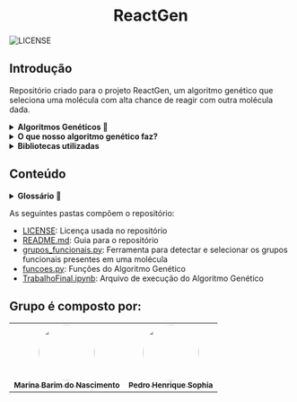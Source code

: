 <h1 align="center"> ReactGen </h1>

![LICENSE](https://img.shields.io/badge/LICENSE-GNU%20General%20Public%20License%20v3.0-blue)

## Introdução
Repositório criado para o projeto ReactGen, um algoritmo genético que seleciona uma molécula com alta chance de reagir com outra molécula dada.

<details>
    
__<summary>Algoritmos Genéticos :dna:</summary>__
    
Os algoritmos genéticos são uma família de algoritmos de busca inspirados nos princípios da evolução da natureza. Ao simular o processo de seleção natural e reprodução, eles são capazes de gerar soluções de alta qualidade para diversos problemas relacionados à busca, otimização e aprendizado. A sua analogia com a evolução natural permite que os algoritmos genéticos superem os desafios encontrados pelos algoritmos de busca e otimização convencionais, principalmente em problemas com uma grande quantidade de parâmetros e representações matemáticas complexas.
</details>

<details>
    
__<summary>O que nosso algoritmo genético faz?</summary>__

Nosso algoritmo genético é projetado para otimizar a combinação de grupos funcionais em uma molécula de referência. Aqui está uma visão geral do funcionamento do algoritmo em relação às moléculas:

**Inicialização:** A população inicial de indivíduos é criada com base em um tamanho fixo (TAM_POP) e um número máximo de grupos funcionais permitidos (MAX_GROUPS). Cada indivíduo representa uma combinação aleatória de grupos funcionais.

**Avaliação:** Cada indivíduo na população é avaliado em relação à sua adequação ou ajuste para a molécula de referência. Isso é feito por meio da função de fitness, que avalia a qualidade da combinação de grupos funcionais em relação à molécula.

**Seleção:** Os indivíduos mais adequados são selecionados para reprodução com base em seus valores de fitness.

**Reprodução:** Os indivíduos selecionados são combinados através do cruzamento (crossover) e da mutação para gerar descendentes. O operador de cruzamento é aplicado para trocar informações genéticas entre dois indivíduos, enquanto a mutação introduz pequenas alterações aleatórias nos indivíduos.

**Atualização da população:** Os descendentes gerados substituem os indivíduos menos adequados na população atual, mantendo o tamanho da população constante. Isso permite que as características mais favoráveis sejam transmitidas para as gerações subsequentes.

**Critério de parada:** O processo de seleção, reprodução e atualização é repetido por um número específico de gerações (NUM_GEN) ou até que algum critério de parada seja atendido.

O objetivo final desse algoritmo genético é encontrar a combinação de grupos funcionais que resulta na melhor adequação ou ajuste para a molécula de referência fornecida. A função de fitness é responsável por avaliar essa adequação, e o algoritmo busca aprimorar a população ao longo das gerações, selecionando os indivíduos mais aptos e aplicando operadores genéticos para explorar o espaço de soluções em busca de melhores resultados.
    
</details>

<details>
    
__<summary>Bibliotecas utilizadas</summary>__

- **random:** A biblioteca 'random' é utilizada para gerar números aleatórios
    
- **copy:** A biblioteca 'copy' fornece funções para copiar objetos
    
- **pubchempy:** A biblioteca 'pubchempy' é uma API que permite acessar o banco de dados do PubChem, uma plataforma de química que fornece informações sobre compostos químicos. No código, ela é utilizada para buscar informações sobre uma molécula de referência, como o SMILES (Simplified Molecular Input Line Entry System), que é uma representação textual da estrutura química
    
- **rdkit**: O 'RDKit' é uma biblioteca de química computacional amplamente utilizada. Ela oferece uma ampla gama de recursos para manipulação, visualização e análise de moléculas. No código, as seguintes subbibliotecas do RDKit são importadas:

    - Chem: A subbiblioteca 'Chem' fornece classes e funções para manipulação de moléculas. Ela é usada para criar objetos Mol a partir de SMILES e calcular fórmulas moleculares

    - Fragments: A subbiblioteca 'Fragments' contém funções relacionadas à fragmentação de moléculas
    
    - Draw: A subbiblioteca 'Draw' contém funções para visualização de moléculas

    - rdMolDescriptors: A subbiblioteca 'rdMolDescriptors' contém funções relacionadas à descrição molecular, como o cálculo da fórmula molecular
    
- **PIL (Python Imaging Library):** A biblioteca 'PIL' fornece funcionalidades para processamento de imagens
    
</details>
    
## Conteúdo

<details>
    
__<summary>Glossário :page_with_curl:</summary>__
    
    
- __*Indivíduos*:__ Em algoritmos genéticos, os indivíduos são soluções potenciais para um problema. Cada indivíduo é representado por um cromossomo, que contém genes que codificam características ou traços específicos.

- __*População*:__ Uma população é uma coleção de indivíduos que são avaliados e evoluídos ao longo do tempo. A população representa a geração atual de soluções potenciais.

- __*Gene*:__ Um gene é uma seção específica de um cromossomo que codifica um traço ou característica particular. Por exemplo, em um algoritmo genético para otimizar o design de uma asa de avião, um gene pode representar o ângulo no qual a asa está inclinada.

- __*Cromossomos*:__ Um cromossomo é uma sequência de genes que representa uma solução individual para o problema em questão. Em algoritmos genéticos codificados em binário, os cromossomos são geralmente representados como sequências de 0s e 1s.

- __*Geração*:__ Uma geração refere-se a uma iteração do algoritmo genético. Durante cada geração, a função de aptidão é aplicada para avaliar os indivíduos da população, e novos indivíduos são criados por meio de seleção, cruzamento e mutação.

- __*Função de objetivo*:__ A função de aptidão é usada para avaliar o quão bem cada indivíduo da população resolve o problema em questão. Ela atribui uma pontuação de aptidão a cada indivíduo com base em quão próximo sua solução está de ser ótima.

- __*Seleção*:__ A seleção é o processo pelo qual os indivíduos com pontuações de aptidão mais altas têm maior probabilidade de serem escolhidos para reprodução (ou seja, passar seus genes adiante) do que aqueles com pontuações de aptidão mais baixas.

- __*Cruzamento*:__ O cruzamento envolve a combinação de dois cromossomos parentais para criar um ou mais cromossomos filhos. Esse processo pode ajudar a criar novas combinações de genes que podem levar a melhores soluções.

- __*Mutação*:__ A mutação envolve a alteração aleatória de um ou mais genes no cromossomo de um indivíduo. Esse processo pode ajudar a introduzir novos traços na população que podem levar a melhores soluções.

</details>

As seguintes pastas compõem o repositório:
- [LICENSE](https://github.com/PedroSophiaaa/ReactGen/blob/main/LICENSE): Licença usada no repositório
- [README.md](https://github.com/PedroSophiaaa/ReactGen/blob/main/README.md): Guia para o repositório
- [grupos_funcionais.py](https://github.com/PedroSophiaaa/ReactGen/blob/main/grupos_funcionais.py): Ferramenta para detectar e selecionar os grupos funcionais presentes em uma molécula
- [funcoes.py](https://github.com/PedroSophiaaa/ReactGen/blob/main/funcoes.py): Funções do Algoritmo Genético
- [TrabalhoFinal.ipynb](https://github.com/PedroSophiaaa/ReactGen/blob/main/TrabalhoFinal.ipynb): Arquivo de execução do Algoritmo Genético

## Grupo é composto por:

<table>
  <tr>
    <td align="center"><a href="https://github.com/Marihbn"><img style="border-radius: 50%;" src="https://avatars.githubusercontent.com/u/107010586?v=4" width="100px;" alt=""/><br /><sub><b>Marina Barim do Nascimento</b></sub></a><br /></td>
    <td align="center"><a href="https://github.com/PedroSophiaaa"><img style="border-radius: 50%;" src="https://avatars.githubusercontent.com/u/106617753?v=4" width="100px;" alt=""/><br /><sub><b>Pedro Henrique Sophia</b></sub></a><br/></td>
  </tr>
</table>
